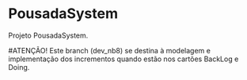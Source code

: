 # PousadaSystem
Projeto PousadaSystem.

#ATENÇÃO!
Este branch (dev_nb8) se destina à modelagem e implementação dos incrementos quando estão nos cartões BackLog e Doing.
